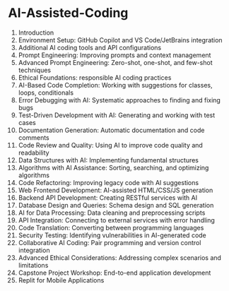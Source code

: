 # AI-Assisted-Coding
1. Introduction
2. Environment Setup: GitHub Copilot and VS Code/JetBrains integration
3. Additional AI coding tools and API configurations
4. Prompt Engineering: Improving prompts and context management
5. Advanced Prompt Engineering: Zero-shot, one-shot, and few-shot techniques
6. Ethical Foundations: responsible AI coding practices
7. AI-Based Code Completion: Working with suggestions for classes, loops, conditionals
8. Error Debugging with AI: Systematic approaches to finding and fixing bugs
9. Test-Driven Development with AI: Generating and working with test cases
10. Documentation Generation: Automatic documentation and code comments
11. Code Review and Quality: Using AI to improve code quality and readability
12. Data Structures with AI: Implementing fundamental structures
13.	Algorithms with AI Assistance: Sorting, searching, and optimizing algorithms
14.	Code Refactoring: Improving legacy code with AI suggestions
15.	Web Frontend Development: AI-assisted HTML/CSS/JS generation
16.	Backend API Development: Creating RESTful services with AI
17.	Database Design and Queries: Schema design and SQL generation
18.	AI for Data Processing: Data cleaning and preprocessing scripts
19.	API Integration: Connecting to external services with error handling
20.	Code Translation: Converting between programming languages
21.	Security Testing: Identifying vulnerabilities in AI-generated code
22.	Collaborative AI Coding: Pair programming and version control integration
23.	Advanced Ethical Considerations: Addressing complex scenarios and limitations
24.	Capstone Project Workshop: End-to-end application development
25.	Replit for Mobile Applications
